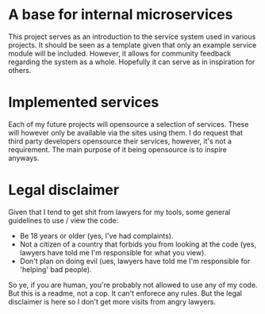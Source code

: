 # A base for internal microservices

This project serves as an introduction to the service system used in various projects.
It should be seen as a template given that only an example service module will be included.
However, it allows for community feedback regarding the system as a whole.
Hopefully it can serve as in inspiration for others.

# Implemented services

Each of my future projects will opensource a selection of services.
These will however only be available via the sites using them.
I do request that third party developers opensource their services, however, it's not a requirement.
The main purpose of it being opensource is to inspire anyways.

# Legal disclaimer

Given that I tend to get shit from lawyers for my tools, some general guidelines to use / view the code:
* Be 18 years or older (yes, I've had complaints).
* Not a citizen of a country that forbids you from looking at the code (yes, lawyers have told me I'm responsible for what you view).
* Don't plan on doing evil (ues, lawyers have told me I'm responsible for 'helping' bad people).

So ye, if you are human, you're probably not allowed to use any of my code.
But this is a readme, not a cop. It can't enforece any rules. 
But the legal disclaimer is here so I don't get more visits from angry lawyers.
